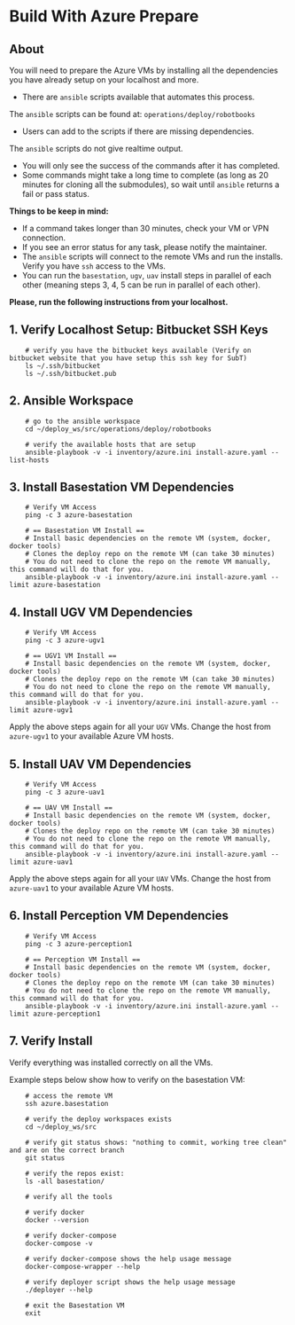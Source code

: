 # Build With Azure Prepare

## About

You will need to prepare the Azure VMs by installing all the dependencies you have already setup on your localhost and more.

- There are `ansible` scripts available that automates this process.

The `ansible` scripts can be found at: `operations/deploy/robotbooks`

- Users can add to the scripts if there are missing dependencies.

The `ansible` scripts do not give realtime output.

- You will only see the success of the commands after it has completed.
- Some commands might take a long time to complete (as long as 20 minutes for cloning all the submodules), so wait until `ansible` returns a fail or pass status.

**Things to be keep in mind:**

- If a command takes longer than 30 minutes, check your VM or VPN connection.
- If you see an error status for any task, please notify the maintainer.
- The `ansible` scripts will connect to the remote VMs and run the installs. Verify you have `ssh` access to the VMs.
- You can run the `basestation`, `ugv`, `uav` install steps in parallel of each other (meaning steps 3, 4, 5 can be run in parallel of each other).

**Please, run the following instructions from your localhost.**


## 1. Verify Localhost Setup: Bitbucket SSH Keys

        # verify you have the bitbucket keys available (Verify on bitbucket website that you have setup this ssh key for SubT)
        ls ~/.ssh/bitbucket
        ls ~/.ssh/bitbucket.pub

## 2. Ansible Workspace

        # go to the ansible workspace
        cd ~/deploy_ws/src/operations/deploy/robotbooks

        # verify the available hosts that are setup
        ansible-playbook -v -i inventory/azure.ini install-azure.yaml --list-hosts

## 3. Install Basestation VM Dependencies

        # Verify VM Access
        ping -c 3 azure-basestation

        # == Basestation VM Install ==
        # Install basic dependencies on the remote VM (system, docker, docker tools)
        # Clones the deploy repo on the remote VM (can take 30 minutes)
        # You do not need to clone the repo on the remote VM manually, this command will do that for you.
        ansible-playbook -v -i inventory/azure.ini install-azure.yaml --limit azure-basestation

## 4. Install UGV VM Dependencies

        # Verify VM Access
        ping -c 3 azure-ugv1

        # == UGV1 VM Install ==
        # Install basic dependencies on the remote VM (system, docker, docker tools)
        # Clones the deploy repo on the remote VM (can take 30 minutes)
        # You do not need to clone the repo on the remote VM manually, this command will do that for you.
        ansible-playbook -v -i inventory/azure.ini install-azure.yaml --limit azure-ugv1

Apply the above steps again for all your `UGV` VMs. Change the host from `azure-ugv1` to your available Azure VM hosts.

## 5. Install UAV VM Dependencies

        # Verify VM Access
        ping -c 3 azure-uav1

        # == UAV VM Install ==
        # Install basic dependencies on the remote VM (system, docker, docker tools)
        # Clones the deploy repo on the remote VM (can take 30 minutes)
        # You do not need to clone the repo on the remote VM manually, this command will do that for you.
        ansible-playbook -v -i inventory/azure.ini install-azure.yaml --limit azure-uav1

Apply the above steps again for all your `UAV` VMs. Change the host from `azure-uav1` to your available Azure VM hosts.


## 6. Install Perception VM Dependencies

        # Verify VM Access
        ping -c 3 azure-perception1

        # == Perception VM Install ==
        # Install basic dependencies on the remote VM (system, docker, docker tools)
        # Clones the deploy repo on the remote VM (can take 30 minutes)
        # You do not need to clone the repo on the remote VM manually, this command will do that for you.
        ansible-playbook -v -i inventory/azure.ini install-azure.yaml --limit azure-perception1


## 7. Verify Install

Verify everything was installed correctly on all the VMs.

Example steps below show how to verify on the basestation VM:

        # access the remote VM
        ssh azure.basestation

        # verify the deploy workspaces exists
        cd ~/deploy_ws/src

        # verify git status shows: "nothing to commit, working tree clean" and are on the correct branch
        git status

        # verify the repos exist:
        ls -all basestation/

        # verify all the tools

        # verify docker
        docker --version

        # verify docker-compose
        docker-compose -v

        # verify docker-compose shows the help usage message
        docker-compose-wrapper --help

        # verify deployer script shows the help usage message
        ./deployer --help

        # exit the Basestation VM
        exit
